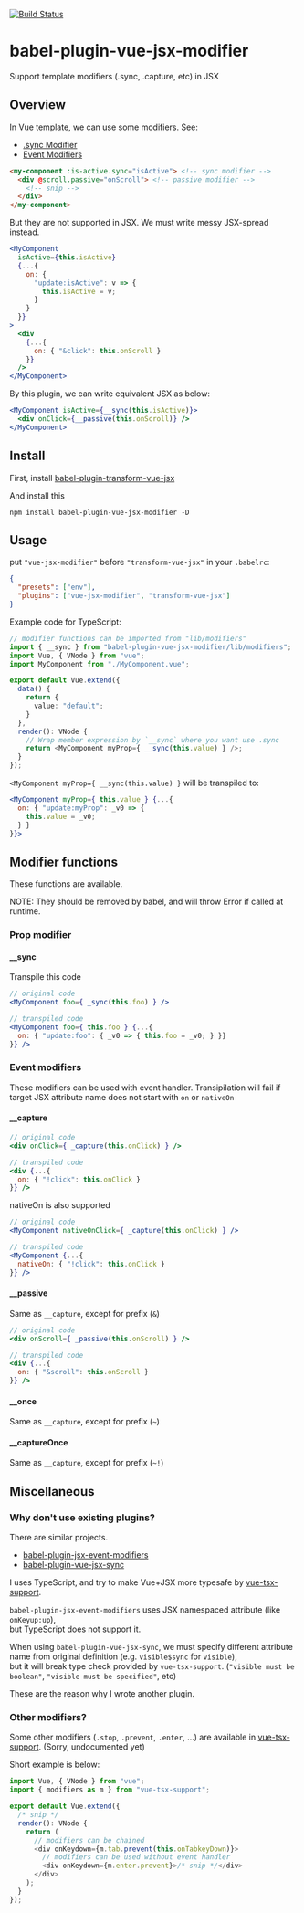 [![Build Status](https://travis-ci.org/wonderful-panda/babel-plugin-vue-jsx-modifier.svg?branch=master)](https://travis-ci.org/wonderful-panda/babel-plugin-vue-jsx-modifier)

# babel-plugin-vue-jsx-modifier

Support template modifiers (.sync, .capture, etc) in JSX

## Overview

In Vue template, we can use some modifiers. See:

* [.sync Modifier](https://vuejs.org/v2/guide/components.html#sync-Modifier)
* [Event Modifiers](https://vuejs.org/v2/guide/events.html#Event-Modifiers)

```html
<my-component :is-active.sync="isActive"> <!-- sync modifier -->
  <div @scroll.passive="onScroll"> <!-- passive modifier -->
    <!-- snip -->
  </div>
</my-component>
```

But they are not supported in JSX. We must write messy JSX-spread instead.

```jsx
<MyComponent
  isActive={this.isActive}
  {...{
    on: {
      "update:isActive": v => {
        this.isActive = v;
      }
    }
  }}
>
  <div
    {...{
      on: { "&click": this.onScroll }
    }}
  />
</MyComponent>
```

By this plugin, we can write equivalent JSX as below:

```jsx
<MyComponent isActive={__sync(this.isActive)}>
  <div onClick={__passive(this.onScroll)} />
</MyComponent>
```

## Install

First, install [babel-plugin-transform-vue-jsx](https://github.com/vuejs/babel-plugin-transform-vue-jsx)

And install this

```
npm install babel-plugin-vue-jsx-modifier -D
```

## Usage

put `"vue-jsx-modifier"` before `"transform-vue-jsx"` in your `.babelrc`:

```json
{
  "presets": ["env"],
  "plugins": ["vue-jsx-modifier", "transform-vue-jsx"]
}
```

Example code for TypeScript:

```typescript
// modifier functions can be imported from "lib/modifiers"
import { __sync } from "babel-plugin-vue-jsx-modifier/lib/modifiers";
import Vue, { VNode } from "vue";
import MyComponent from "./MyComponent.vue";

export default Vue.extend({
  data() {
    return {
      value: "default";
    }
  },
  render(): VNode {
    // Wrap member expression by `__sync` where you want use .sync
    return <MyComponent myProp={ __sync(this.value) } />;
  }
});
```

`<MyComponent myProp={ __sync(this.value) }` will be transpiled to:

```jsx
<MyComponent myProp={ this.value } {...{
  on: { "update:myProp": _v0 => {
    this.value = _v0;
  } }
}}>
```

## Modifier functions

These functions are available.

NOTE: They should be removed by babel, and will throw Error if called at runtime.

### Prop modifier

#### \_\_sync

Transpile this code

```jsx
// original code
<MyComponent foo={ _sync(this.foo) } />

// transpiled code
<MyComponent foo={ this.foo } {...{
  on: { "update:foo": { _v0 => { this.foo = _v0; } }}
}} />
```

### Event modifiers

These modifiers can be used with event handler.
Transipilation will fail if target JSX attribute name does not start with `on` or `nativeOn`

#### \_\_capture

```jsx
// original code
<div onClick={ _capture(this.onClick) } />

// transpiled code
<div {...{
  on: { "!click": this.onClick }
}} />
```

nativeOn is also supported

```jsx
// original code
<MyComponent nativeOnClick={ _capture(this.onClick) } />

// transpiled code
<MyComponent {...{
  nativeOn: { "!click": this.onClick }
}} />
```

#### \_\_passive

Same as `__capture`, except for prefix (`&`)

```jsx
// original code
<div onScroll={ _passive(this.onScroll) } />

// transpiled code
<div {...{
  on: { "&scroll": this.onScroll }
}} />
```

#### \_\_once

Same as `__capture`, except for prefix (`~`)

#### \_\_captureOnce

Same as `__capture`, except for prefix (`~!`)

## Miscellaneous

### Why don't use existing plugins?

There are similar projects.

* [babel-plugin-jsx-event-modifiers](https://github.com/nickmessing/babel-plugin-jsx-event-modifiers)
* [babel-plugin-vue-jsx-sync](https://github.com/njleonzhang/babel-plugin-vue-jsx-sync)

I uses TypeScript, and try to make Vue+JSX more typesafe by [vue-tsx-support](https://github.com/wonderful-panda/vue-tsx-support).

`babel-plugin-jsx-event-modifiers` uses JSX namespaced attribute (like `onKeyup:up`),  
but TypeScript does not support it.

When using `babel-plugin-vue-jsx-sync`, we must specify different attribute name from original definition
(e.g. `visible$sync` for `visible`),  
but it will break type check provided by `vue-tsx-support`.
(`"visible must be boolean"`, `"visible must be specified"`, etc)

These are the reason why I wrote another plugin.

### Other modifiers?

Some other modifiers (`.stop`, `.prevent`, `.enter`, ...) are available in [vue-tsx-support](https://github.com/wonderful-panda/vue-tsx-support). (Sorry, undocumented yet)

Short example is below:

```typescript
import Vue, { VNode } from "vue";
import { modifiers as m } from "vue-tsx-support";

export default Vue.extend({
  /* snip */
  render(): VNode {
    return (
      // modifiers can be chained
      <div onKeydown={m.tab.prevent(this.onTabkeyDown)}>
        // modifiers can be used without event handler
        <div onKeydown={m.enter.prevent}>/* snip */</div>
      </div>
    );
  }
});
```
